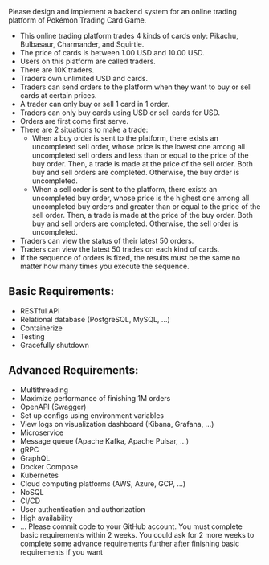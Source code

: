 Please design and implement a backend system for an online trading platform of Pokémon Trading Card Game.
- This online trading platform trades 4 kinds of cards only: Pikachu, Bulbasaur, Charmander, and Squirtle.
- The price of cards is between 1.00 USD and 10.00 USD.
- Users on this platform are called traders.
- There are 10K traders.
- Traders own unlimited USD and cards.
- Traders can send orders to the platform when they want to buy or sell cards at certain prices.
- A trader can only buy or sell 1 card in 1 order.
- Traders can only buy cards using USD or sell cards for USD.
- Orders are first come first serve.
- There are 2 situations to make a trade:
    - When a buy order is sent to the platform, there exists an uncompleted sell order, whose price is the lowest one among all uncompleted sell orders and less than or equal to the price of the buy order. Then, a trade is made at the price of the sell order. Both buy and sell orders are completed. Otherwise, the buy order is uncompleted.
    - When a sell order is sent to the platform, there exists an uncompleted buy order, whose price is the highest one among all uncompleted buy orders and greater than or equal to the price of the sell order. Then, a trade is made at the price of the buy order. Both buy and sell orders are completed. Otherwise, the sell order is uncompleted.
- Traders can view the status of their latest 50 orders.
- Traders can view the latest 50 trades on each kind of cards.
- If the sequence of orders is fixed, the results must be the same no matter how many times you execute the sequence.
## Basic Requirements:
- RESTful API
- Relational database (PostgreSQL, MySQL, ...)
- Containerize
- Testing
- Gracefully shutdown
## Advanced Requirements:
- Multithreading
- Maximize performance of finishing 1M orders
- OpenAPI (Swagger)
- Set up configs using environment variables
- View logs on visualization dashboard (Kibana, Grafana, ...)
- Microservice
- Message queue (Apache Kafka, Apache Pulsar, ...)
- gRPC
- GraphQL
- Docker Compose
- Kubernetes
- Cloud computing platforms (AWS, Azure, GCP, ...) 
- NoSQL
- CI/CD
- User authentication and authorization
- High availability
- ...
Please commit code to your GitHub account.
You must complete basic requirements within 2 weeks. You could ask for 2 more weeks to complete some advance requirements further after finishing basic requirements if you want